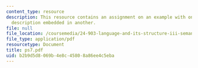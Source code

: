 ```yaml
---
content_type: resource
description: This resource contains an assignment on an example with one definite
  description embedded in another.
file: null
file_location: /coursemedia/24-903-language-and-its-structure-iii-semantics-and-pragmatics-spring-2005/b2b9d5d8069b4e8c45808a86ee4c5eba_ps7.pdf
file_type: application/pdf
resourcetype: Document
title: ps7.pdf
uid: b2b9d5d8-069b-4e8c-4580-8a86ee4c5eba
---
```

